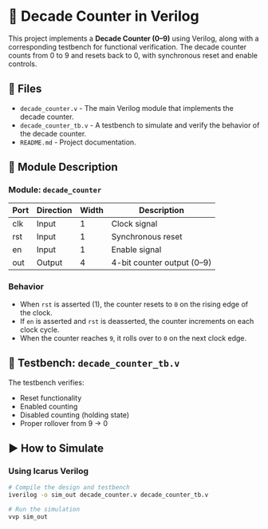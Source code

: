 # 🔢 Decade Counter in Verilog

This project implements a **Decade Counter (0–9)** using Verilog, along with a corresponding testbench for functional verification. The decade counter counts from 0 to 9 and resets back to 0, with synchronous reset and enable controls.

## 📁 Files

- `decade_counter.v` - The main Verilog module that implements the decade counter.
- `decade_counter_tb.v` - A testbench to simulate and verify the behavior of the decade counter.
- `README.md` - Project documentation.

## 🔧 Module Description

### Module: `decade_counter`

| Port | Direction | Width | Description              |
|------|-----------|-------|--------------------------|
| clk  | Input     | 1     | Clock signal             |
| rst  | Input     | 1     | Synchronous reset        |
| en   | Input     | 1     | Enable signal            |
| out  | Output    | 4     | 4-bit counter output (0–9)|

### Behavior
- When `rst` is asserted (1), the counter resets to `0` on the rising edge of the clock.
- If `en` is asserted and `rst` is deasserted, the counter increments on each clock cycle.
- When the counter reaches `9`, it rolls over to `0` on the next clock edge.

## 🧪 Testbench: `decade_counter_tb.v`

The testbench verifies:
- Reset functionality
- Enabled counting
- Disabled counting (holding state)
- Proper rollover from 9 → 0

## ▶️ How to Simulate

### Using Icarus Verilog

```bash
# Compile the design and testbench
iverilog -o sim_out decade_counter.v decade_counter_tb.v

# Run the simulation
vvp sim_out

